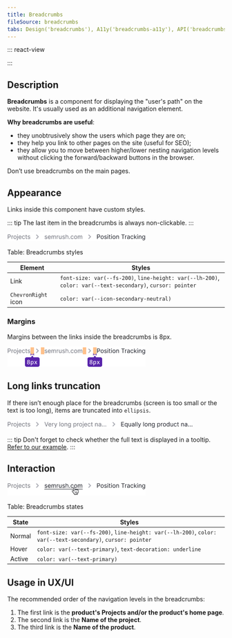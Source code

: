 ```yaml
---
title: Breadcrumbs
fileSource: breadcrumbs
tabs: Design('breadcrumbs'), A11y('breadcrumbs-a11y'), API('breadcrumbs-api'), Example('breadcrumbs-code'), Changelog('breadcrumbs-changelog')
---
```


::: react-view

<script lang="tsx">
import React from 'react';
import PlaygroundGeneration from '@components/PlaygroundGeneration';
import Breadcrumbs from 'intergalactic/breadcrumbs';

const App = PlaygroundGeneration(() => {
  return (
    <Breadcrumbs>
      <Breadcrumbs.Item href='#'>Projects</Breadcrumbs.Item>
      <Breadcrumbs.Item href='#'>semrush.com</Breadcrumbs.Item>
      <Breadcrumbs.Item active>Position Tracking</Breadcrumbs.Item>
    </Breadcrumbs>
  );
});
</script>

:::

## Description

**Breadcrumbs** is a component for displaying the "user's path" on the website. It's usually used as an additional navigation element.

**Why breadcrumbs are useful**:

- they unobtrusively show the users which page they are on;
- they help you link to other pages on the site (useful for SEO);
- they allow you to move between higher/lower nesting navigation levels without clicking the forward/backward buttons in the browser.

Don’t use breadcrumbs on the main pages.

## Appearance

Links inside this component have custom styles.

::: tip
The last item in the breadcrumbs is always non-clickable.
:::

![](static/breadcrumbs.png)

Table: Breadcrumbs styles

| Element             | Styles                                                                                                      |
| ------------------- | ----------------------------------------------------------------------------------------------------------- |
| Link                | `font-size: var(--fs-200)`, `line-height: var(--lh-200)`, `color: var(--text-secondary)`, `cursor: pointer` |
| `ChevronRight` icon | `color: var(--icon-secondary-neutral)`                                                                      |

### Margins

Margins between the links inside the breadcrumbs is 8px.

![](static/margins.png)

## Long links truncation

If there isn’t enough place for the breadcrumbs (screen is too small or the text is too long), items are truncated into `ellipsis`.

![](static/ellipsis.png)

::: tip
Don't forget to check whether the full text is displayed in a tooltip. [Refer to our example](/components/breadcrumbs/breadcrumbs-code#breadcrumbs-item-truncation).
:::

## Interaction

![](static/hover.png)

Table: Breadcrumbs states

| State  | Styles                                                                                                      |
| ------ | ----------------------------------------------------------------------------------------------------------- |
| Normal | `font-size: var(--fs-200)`, `line-height: var(--lh-200)`, `color: var(--text-secondary)`, `cursor: pointer` |
| Hover  | `color: var(--text-primary)`, `text-decoration: underline`  |
| Active | `color: var(--text-primary)`                                |

## Usage in UX/UI

The recommended order of the navigation levels in the breadcrumbs:

1. The first link is the **product's Projects and/or the product's home page**.
2. The second link is the **Name of the project**.
3. The third link is the **Name of the product**.
